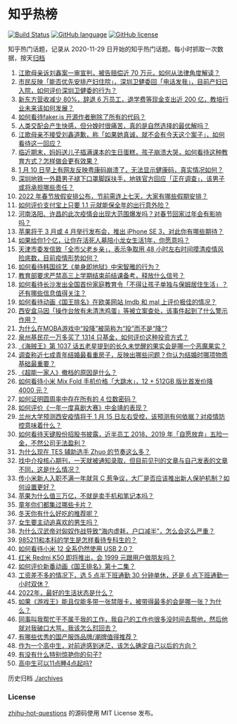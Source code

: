 # 知乎热榜
[![Build Status](https://github.com/ToWeLong/zhihu-hot-questions/workflows/CI/badge.svg)](https://github.com/ToWeLong/zhihu-hot-questions/actions)
[![GitHub language](https://img.shields.io/badge/language-golang-orange.svg)](https://golang.org/)
[![GitHub license](https://img.shields.io/github/license/ToWeLong/zhihu-hot-questions)](https://github.com/ToWeLong/zhihu-hot-questions/blob/main/LICENSE)

知乎热门话题，记录从 2020-11-29 日开始的知乎热门话题。每小时抓取一次数据，按天[归档](./archives)

<!-- BEGIN -->

1. [江歌母亲诉刘鑫案一审宣判，被告赔偿近 70 万元，如何从法律角度解读？](https://www.zhihu.com/question/510744074)
1. [市民反映「能否优先安排产妇住院」，深圳卫健委回「电话发我」，目前产妇已入院，如何评价深圳卫健委的行为？](https://www.zhihu.com/question/510639313)
1. [新东方营收减少 80%，辞退 6 万员工，退学费等现金支出近 200 亿，教培行业未来该如何发展？](https://www.zhihu.com/question/510680864)
1. [如何看待faker.js 开源作者删除了所有的代码？](https://www.zhihu.com/question/510180628)
1. [人类交配会产生快感，但分娩时很痛苦，真的是自然选择的最优解吗？](https://www.zhihu.com/question/510444847)
1. [江歌母亲不接受刘鑫道歉，称「如果她真诚，就不会有今天这个案子」，如何看待这一回应？](https://www.zhihu.com/question/510825783)
1. [临近期末，妈妈送儿子插满课本的生日蛋糕，孩子崩溃大哭，如何看待这种教育方式？怎样做会更有效果？](https://www.zhihu.com/question/510719897)
1. [1 月 10 日早上有网友反映粤康码崩溃了，无法显示健康码，真实情况如何？](https://www.zhihu.com/question/510734992)
1. [深圳地铁一外籍男子褪下口罩脚踩扶手，地铁官方回应「正在调查」，该男子或将承担哪些责任？](https://www.zhihu.com/question/510674347)
1. [2022 年春节放假安排公布，节前需连上七天，大家有哪些假期安排？](https://www.zhihu.com/question/510302431)
1. [如何评价支付宝上只要 1.1 元就能保全年的出行意外险？](https://www.zhihu.com/question/510342435)
1. [河南洛阳、许昌的此次疫情会出现大范围爆发吗？对春节回家过年会有影响吗？](https://www.zhihu.com/question/509666474)
1. [苹果将于 3 月或 4 月举行发布会，推出 iPhone SE 3，对此你有哪些期待？](https://www.zhihu.com/question/510747856)
1. [如果给你1个亿，让你在活死人墓陪小龙女生活1年，你愿意吗？](https://www.zhihu.com/question/509371379)
1. [天津市委发信致「全市父老乡亲」，表示争取用 48 小时左右时间摸清疫情风险底数，目前疫情形势如何？](https://www.zhihu.com/question/510823042)
1. [如何看待韩国综艺《单身即地狱》中宋智雅的行为？](https://www.zhihu.com/question/508868361)
1. [教育部要求严禁高三上学期结束前结课备考，释放什么信号？](https://www.zhihu.com/question/510751030)
1. [如何看待长沙发出全国首份家庭教育令「不得让孩子单独与保姆居住生活」？还有哪些信息值得关注？](https://www.zhihu.com/question/510188516)
1. [如何看待动画《国王排名》在欧美网站 Imdb 和 mal 上评价极佳的情况？](https://www.zhihu.com/question/510232540)
1. [西安盒马因「操作台放有未清洗鸡蛋」等被立案查处，该事件起到了什么警示作用？](https://www.zhihu.com/question/510494761)
1. [为什么在MOBA游戏中“投降”被简称为“投”而不是“降”?](https://www.zhihu.com/question/510660803)
1. [泉州基民花一万多买了 1314 只基金，如何评价这种投资方式？](https://www.zhihu.com/question/510294040)
1. [《海贼王》第 1037 话五老星提到的长久未觉醒的果实会是哪一个恶魔果实？](https://www.zhihu.com/question/510519208)
1. [调查称近七成青年结婚最看重房子，反映出哪些问题？你认为结婚时哪项物质基础最重要？](https://www.zhihu.com/question/510099637)
1. [《超能一家人》撤档的原因是什么？](https://www.zhihu.com/question/510064128)
1. [如何看待小米 Mix Fold 手机价格「大跳水」，12 + 512GB 版比首发价降 4000 元？](https://www.zhihu.com/question/510771920)
1. [如何证明圆周率中存在所有的 4 位数密码？](https://www.zhihu.com/question/508499127)
1. [如何评价《一年一度喜剧大赛》中金靖的表现？](https://www.zhihu.com/question/505446340)
1. [兰州大学预测西安疫情将于 1 月 15 日左右受控，该预测有何依据？对疫情防控意味着什么？](https://www.zhihu.com/question/510499023)
1. [如何看待天键股份招股书披露，近半员工 2018、2019 年「自愿放弃」五险一金，不然公司无法盈利？](https://www.zhihu.com/question/510347156)
1. [为什么现在 TES 辅助选手 Zhuo 的节奏这么多？](https://www.zhihu.com/question/510706073)
1. [找中介投核心期刊，一天就被通知录取，但目前见刊的文章与自己发表的文章不同，这是什么情况？](https://www.zhihu.com/question/509964463)
1. [传小米新人入职不满一年就背 C 惹争议，大厂是否应该推出新人保护机制？如何设置更好？](https://www.zhihu.com/question/510292378)
1. [苹果为什么值三万亿，不就是卖手机和笔记本吗？](https://www.zhihu.com/question/509762042)
1. [童年你们都集过哪些卡片？](https://www.zhihu.com/question/328531145)
1. [冬天你有什么好吃的推荐呢？](https://www.zhihu.com/question/510117731)
1. [女生要主动追喜欢的男生吗？](https://www.zhihu.com/question/483735742)
1. [为什么汉武帝对匈奴作战导致“海内虚耗，户口减半”，怎么会这么严重？](https://www.zhihu.com/question/510425833)
1. [985211和本科的学生是怎样看待专科生的？](https://www.zhihu.com/question/510674066)
1. [如何看待小米 12 全系仍然使用 USB 2.0？](https://www.zhihu.com/question/508862055)
1. [红米 Redmi K50 即将推出，会 1999 元跟用户做朋友吗？](https://www.zhihu.com/question/509971413)
1. [如何评价新番动画《国王排名》第十二集？](https://www.zhihu.com/question/509109831)
1. [工资差不多的情况下，选 5 点半下班通勤 30 分钟单休，还是 6 点下班通勤一小时双休？](https://www.zhihu.com/question/510275972)
1. [2022年，最好的生活状态是什么？](https://www.zhihu.com/question/509762199)
1. [如果《游戏王》能且仅能多带一张禁限卡，被带得最多的会是哪一张？为什么？](https://www.zhihu.com/question/508183089)
1. [同事叫我帮忙干不属于我的工作，我自己的工作也很多没时间去帮他，然后他就对我破口大骂，我该怎么怼回去？](https://www.zhihu.com/question/509738317)
1. [有哪些优秀的国产服饰品牌/潮牌值得推荐？](https://www.zhihu.com/question/451185958)
1. [作为一个高中生，对前途感到迷茫，该怎么确定自己以后的方向？](https://www.zhihu.com/question/510266149)
1. [有没有什么特别惊艳你的句子?](https://www.zhihu.com/question/510376097)
1. [高中生可以11点睡4点起吗?](https://www.zhihu.com/question/510133397)

<!-- END -->

历史归档 [./archives](./archives)


### License
[zhihu-hot-questions](https://github.com/towelong/zhihu-hot-questions) 的源码使用 MIT License 发布。